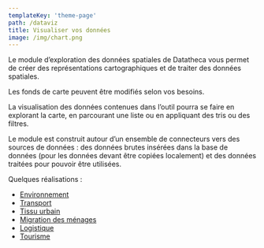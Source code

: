 ```yaml
---
templateKey: 'theme-page'
path: /dataviz
title: Visualiser vos données
image: /img/chart.png
---
```


Le module d’exploration des données spatiales de Datatheca vous permet de créer des représentations cartographiques et de traiter des données spatiales.

Les fonds de carte peuvent être modifiés selon vos besoins.

La visualisation des données contenues dans l’outil pourra se faire en explorant la carte, en parcourant une liste ou en appliquant des tris ou des filtres.

Le module est construit autour d’un ensemble de connecteurs vers des sources de données : des données brutes insérées dans la base de données (pour les données devant être copiées localement) et des données traitées pour pouvoir être utilisées.

Quelques réalisations :

- [Environnement](http://pacific-river-85981.herokuapp.com/#/environnement)
- [Transport](http://pacific-river-85981.herokuapp.com/#/transports)
- [Tissu urbain](http://pacific-river-85981.herokuapp.com/#/urbaine)
- [Migration des ménages](http://pacific-river-85981.herokuapp.com/#/migration)
- [Logistique](http://pacific-river-85981.herokuapp.com/#/logistique)
- [Tourisme](http://pacific-river-85981.herokuapp.com/#/tourisme)
